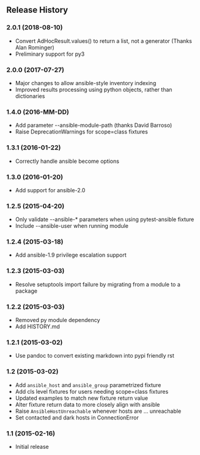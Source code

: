 ## Release History

### 2.0.1 (2018-08-10)

- Convert AdHocResult.values() to return a list, not a generator (Thanks Alan Rominger)
- Preliminary support for py3

### 2.0.0 (2017-07-27)

- Major changes to allow ansible-style inventory indexing
- Improved results processing using python objects, rather than dictionaries

### 1.4.0 (2016-MM-DD)

- Add parameter --ansible-module-path (thanks David Barroso)
- Raise DeprecationWarnings for scope=class fixtures

### 1.3.1 (2016-01-22)

- Correctly handle ansible become options

### 1.3.0 (2016-01-20)

- Add support for ansible-2.0

### 1.2.5 (2015-04-20)

- Only validate --ansible-\* parameters when using pytest-ansible fixture
- Include --ansible-user when running module

### 1.2.4 (2015-03-18)

- Add ansible-1.9 privilege escalation support

### 1.2.3 (2015-03-03)

- Resolve setuptools import failure by migrating from a module to a package

### 1.2.2 (2015-03-03)

- Removed py module dependency
- Add HISTORY.md

### 1.2.1 (2015-03-02)

- Use pandoc to convert existing markdown into pypi friendly rst

### 1.2 (2015-03-02)

- Add `ansible_host` and `ansible_group` parametrized fixture
- Add cls level fixtures for users needing scope=class fixtures
- Updated examples to match new fixture return value
- Alter fixture return data to more closely align with ansible
- Raise `AnsibleHostUnreachable` whenever hosts are ... unreachable
- Set contacted and dark hosts in ConnectionError

### 1.1 (2015-02-16)

- Initial release
